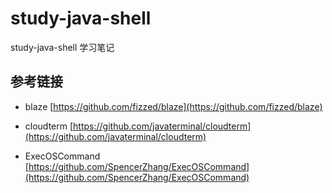 # study-java-shell #
study-java-shell 学习笔记

## 参考链接 ##
- blaze [https://github.com/fizzed/blaze](https://github.com/fizzed/blaze)
- cloudterm [https://github.com/javaterminal/cloudterm](https://github.com/javaterminal/cloudterm)

- ExecOSCommand [https://github.com/SpencerZhang/ExecOSCommand](https://github.com/SpencerZhang/ExecOSCommand)
